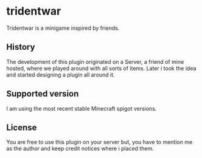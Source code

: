 # tridentwar
Tridentwar is a minigame inspired by friends.

## History
The development of this plugin originated on a Server, a friend of mine hosted, where we played around with all sorts of items.
Later i took the idea and started designing a plugin all around it.

## Supported version
I am using the most recent stable Minecraft spigot versions.

## License
You are free to use this plugin on your server but, you have to mention me as the author and keep credit notices where i placed them.

